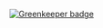 

[![Greenkeeper badge](https://badges.greenkeeper.io/MobiusHorizons/dw-webdav.svg)](https://greenkeeper.io/)